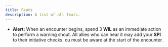 ```yaml
---
title: Feats
description: A list of all feats.
---
```


- **Alert:** When an encounter begins, spend 3 **WIL** as an immediate action to perform a warning shout. All allies who can hear it may add your **SPI** to their initiative checks. ou must be aware at the start of the encounter.
